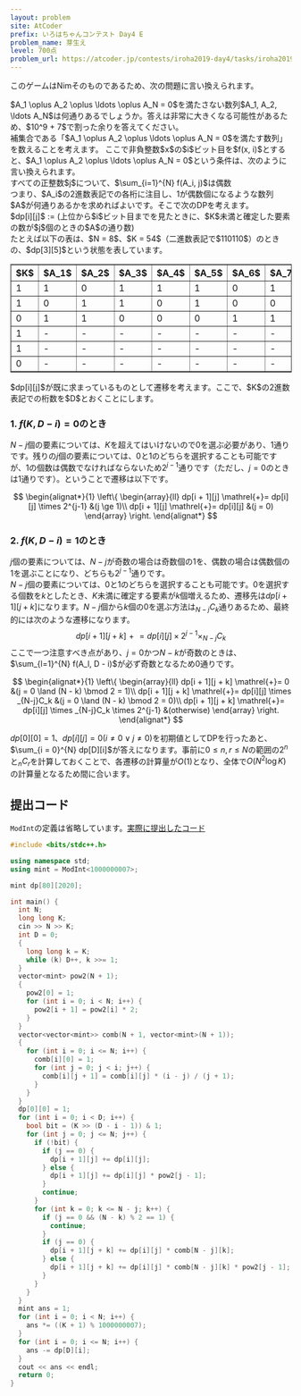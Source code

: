 ```yaml
---
layout: problem
site: AtCoder
prefix: いろはちゃんコンテスト Day4 E
problem_name: 芽生え
level: 700点
problem_url: https://atcoder.jp/contests/iroha2019-day4/tasks/iroha2019_day4_e
---
```

このゲームはNimそのものであるため、次の問題に言い換えられます。  
<div class="block">
  $A_1 \oplus A_2 \oplus \ldots \oplus A_N = 0$を満たさない数列$A_1, A_2, \ldots A_N$は何通りあるでしょうか。答えは非常に大きくなる可能性があるため、$10^9 + 7$で割った余りを答えてください。
</div>
補集合である「$A_1 \oplus A_2 \oplus \ldots \oplus A_N = 0$を満たす数列」を数えることを考えます。  
ここで非負整数$x$の$i$ビット目を$f(x, i)$とすると、$A_1 \oplus A_2 \oplus \ldots \oplus A_N = 0$という条件は、次のように言い換えられます。  
<div class="block">すべての正整数$j$について、$\sum_{i=1}^{N} f(A_i, j)$は偶数</div>
つまり、$A_i$の2進数表記での各桁に注目し、1が偶数個になるような数列$A$が何通りあるかを求めればよいです。そこで次のDPを考えます。  
<div class="block">$dp[i][j]$ := (上位から$i$ビット目までを見たときに、$K$未満と確定した要素の数が$j$個のときの$A$の通り数)</div>
たとえば以下の表は、$N = 8$、$K = 54$（二進数表記で$110110$）のときの、$dp[3][5]$という状態を表しています。  
<div class="wrapping">
<table id="table" border="1">
  <tr>
    <th>$K$</th><th>$A_1$</th><th>$A_2$</th><th>$A_3$</th><th>$A_4$</th><th>$A_5$</th><th>$A_6$</th><th>$A_7$</th><th>$A_8$</th>
  </tr>
  <tr>
    <td>1</td><td>1</td><td>0</td><td class="same">1</td><td>1</td><td class="same">1</td><td>0</td><td>1</td><td class="same">1</td>
  </tr>
  <tr>
    <td>1</td><td>0</td><td>1</td><td class="same">1</td><td>0</td><td class="same">1</td><td>0</td><td>0</td><td class="same">1</td>
  </tr>
  <tr>
    <td>0</td><td>1</td><td>1</td><td class="same">0</td><td>0</td><td class="same">0</td><td>1</td><td>1</td><td class="same">0</td>
  </tr>
  <tr>
    <td>1</td><td>-</td><td>-</td><td>-</td><td>-</td><td>-</td><td>-</td><td>-</td><td>-</td>
  </tr>
  <tr>
    <td>1</td><td>-</td><td>-</td><td>-</td><td>-</td><td>-</td><td>-</td><td>-</td><td>-</td>
  </tr>
  <tr>
    <td>0</td><td>-</td><td>-</td><td>-</td><td>-</td><td>-</td><td>-</td><td>-</td><td>-</td>
  </tr>
</table>
</div>
$dp[i][j]$が既に求まっているものとして遷移を考えます。ここで、$K$の2進数表記での桁数を$D$とおくことにします。  

### 1. $f(K, D - i) = 0$のとき

$N - j$個の要素については、$K$を超えてはいけないので$0$を選ぶ必要があり、$1$通りです。残りの$j$個の要素については、$0$と$1$のどちらを選択することも可能ですが、$1$の個数は偶数でなければならないため$2^{j-1}$通りです（ただし、$j=0$のときは$1$通りです）。ということで遷移は以下です。  

$$
\begin{alignat*}{1}
\left\{
\begin{array}{ll}
dp[i + 1][j] \mathrel{+}= dp[i][j] \times 2^{j-1} &(j \ge 1)\\
dp[i + 1][j] \mathrel{+}= dp[i][j] &(j = 0)
\end{array}
\right.
\end{alignat*}
$$

### 2. $f(K, D - i) = 1$のとき
$j$個の要素については、$N - j$が奇数の場合は奇数個の$1$を、偶数の場合は偶数個の$1$を選ぶことになり、どちらも$2^{j-1}$通りです。  
$N-j$個の要素については、$0$と$1$のどちらを選択することも可能です。$0$を選択する個数を$k$としたとき、$K$未満に確定する要素が$k$個増えるため、遷移先は$dp[i + 1][j + k]$になります。$N-j$個から$k$個の$0$を選ぶ方法は$_{N-j}C_k$通りあるため、最終的には次のような遷移になります。  
$$dp[i + 1][j + k] \mathrel{+}= dp[i][j] \times 2^{j-1} \times _{N-j}C_k$$
ここで一つ注意すべき点があり、$j = 0$かつ$N-k$が奇数のときは、$\sum_{l=1}^{N} f(A_l, D - i)$が必ず奇数となるため0通りです。  

$$
\begin{alignat*}{1}
\left\{
\begin{array}{ll}
dp[i + 1][j + k] \mathrel{+}= 0 &(j = 0 \land (N - k) \bmod 2 = 1)\\
dp[i + 1][j + k] \mathrel{+}= dp[i][j] \times _{N-j}C_k &(j = 0 \land (N - k) \bmod 2 = 0)\\
dp[i + 1][j + k] \mathrel{+}= dp[i][j] \times _{N-j}C_k \times 2^{j-1} &(otherwise)
\end{array}
\right.
\end{alignat*}
$$

$dp[0][0] = 1$、$dp[i][j] = 0 (i \neq 0 \lor j \neq 0)$を初期値としてDPを行ったあと、$\sum_{i = 0}^{N} dp[D][i]$が答えになります。事前に$0 \le n, r \le N$の範囲の$2^n$と$_nC_r$を計算しておくことで、各遷移の計算量が$O(1)$となり、全体で$O(N^2\log K)$の計算量となるため間に合います。  

## 提出コード

`ModInt`の定義は省略しています。<a target="_blank" href="https://atcoder.jp/contests/iroha2019-day4/submissions/5440144">実際に提出したコード</a>

```cpp
#include <bits/stdc++.h>

using namespace std;
using mint = ModInt<1000000007>;

mint dp[80][2020];

int main() {
  int N;
  long long K;
  cin >> N >> K;
  int D = 0;
  {
    long long k = K;
    while (k) D++, k >>= 1;
  }
  vector<mint> pow2(N + 1);
  {
    pow2[0] = 1;
    for (int i = 0; i < N; i++) {
      pow2[i + 1] = pow2[i] * 2;
    }
  }
  vector<vector<mint>> comb(N + 1, vector<mint>(N + 1));
  {
    for (int i = 0; i <= N; i++) {
      comb[i][0] = 1;
      for (int j = 0; j < i; j++) {
        comb[i][j + 1] = comb[i][j] * (i - j) / (j + 1);
      }
    }
  }
  dp[0][0] = 1;
  for (int i = 0; i < D; i++) {
    bool bit = (K >> (D - i - 1)) & 1;
    for (int j = 0; j <= N; j++) {
      if (!bit) {
        if (j == 0) {
          dp[i + 1][j] += dp[i][j];
        } else {
          dp[i + 1][j] += dp[i][j] * pow2[j - 1];
        }
        continue;
      }
      for (int k = 0; k <= N - j; k++) {
        if (j == 0 && (N - k) % 2 == 1) {
          continue;
        }
        if (j == 0) {
          dp[i + 1][j + k] += dp[i][j] * comb[N - j][k];
        } else {
          dp[i + 1][j + k] += dp[i][j] * comb[N - j][k] * pow2[j - 1];
        }
      }
    }
  }
  mint ans = 1;
  for (int i = 0; i < N; i++) {
    ans *= ((K + 1) % 1000000007);
  }
  for (int i = 0; i <= N; i++) {
    ans -= dp[D][i];
  }
  cout << ans << endl;
  return 0;
}
```
